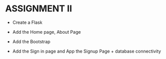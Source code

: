 # ASSIGNMENT II 

- Create a Flask 

- Add the Home page, About Page

- Add the Bootstrap

- Add the Sign in page and App the Signup Page + database connectivity

